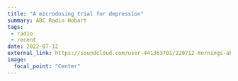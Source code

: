 ```yaml
---
title: "A microdosing trial for depression"
summary: ABC Radio Hobart
tags:
 - radio
 - recent
date: 2022-07-12
external_link: https://soundcloud.com/user-441363701/220712-mornings-abc-hobart
image:
  focal_point: "Center"
---
```

